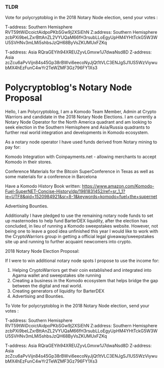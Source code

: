 <h3> TLDR </h3>

Vote for polycryptoblog in the 2018 Notary Node election, send your votes :

T-address: Southern Hemisphere  
RVT59tWiDcoictAidpoPKbSGw9j2XSiEhN
Z:address: Southern Hemisphere
zcbPXi9beLZxrBttAnZL2VYUQaM66fH3rsubLLoEgyUpHM4YHtTckG5W3WU5SVHNv3mLMi5shbsJzQH68ByVsZKUMUxFZKq

T-address: Asia
RQraGEYih94XREUZyvLGmxw1J7dwaNsd8D
Z-address: Asia
zcZcu6aPvVijn84s45Gp38rBWvi6eecoNyJjQt1tVLC3ENJgSJ1US5WzViywubMX4hEzFunC4wYr2TeWZMF3Gz796FY1Xs3

<h1> Polycryptoblog's Notary Node Proposal </h1>

Hello, I am Polycryptoblog,  I am a Komodo Team Member, Admin at Crypto Warriors and candidate in the 2018 Notary Node Elections.
I am currently a Notary Node Operator for the North America quadrant and am looking to seek election in the Southern Hemisphere and Asia/Russia quadrants to further real world integration and developments in Komodo ecosystem.

As a notary node operator I have used funds derived from Notary mining to pay for:

Komodo Integration with Coinpayments.net -  allowing merchants to accept Komodo in their stores.

Conference Materials for the Bitcoin SuperConference in Texas as well as some materials for a conference in Barcelona

Have a Komodo History Book written: https://www.amazon.com/Komodo-Fuel-SuperNET-Concise-History/dp/1981831452/ref=sr_1_1?ie=UTF8&qid=1520984921&sr=8-1&keywords=komodo+fuel+the+supernet

Advertising 
Bounties.

Additionally I have pledged to use the remaining notary node funds to set up masternodes to help fund BarterDEX liquidity, after the election has concluded,  in lieu of running a Komodo sweepstakes website.  However, not being one to leave a good idea unfinished this year I would like to work with the CryptoWarriors group in getting a official legal giveaway/sweepstakes site up and running to further acquaint newcomers into crypto.

2018 Notary Node Election Proposal:

If I were to win additional notary node spots I propose to use the income for:

1) Helping CryptoWarriors get their coin established and integrated into Agama wallet and sweepstakes site running
2) Creating a business in the Komodo ecosystem that helps bridge the gap between the digital and real world.
3) Creating generators of liquidity for BarterDEX
4) Advertising and Bounties.








To Vote for polycryptoblog in the 2018 Notary Node election, send your votes :

T-address: Southern Hemisphere  
RVT59tWiDcoictAidpoPKbSGw9j2XSiEhN
Z:address: Southern Hemisphere
zcbPXi9beLZxrBttAnZL2VYUQaM66fH3rsubLLoEgyUpHM4YHtTckG5W3WU5SVHNv3mLMi5shbsJzQH68ByVsZKUMUxFZKq

T-address: Asia
RQraGEYih94XREUZyvLGmxw1J7dwaNsd8D
Z-address: Asia
zcZcu6aPvVijn84s45Gp38rBWvi6eecoNyJjQt1tVLC3ENJgSJ1US5WzViywubMX4hEzFunC4wYr2TeWZMF3Gz796FY1Xs3

